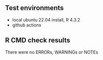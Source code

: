 ## Test environments
* local ubuntu 22.04 install, R 4.3.2
* github actions

## R CMD check results

There were no ERRORs, WARNINGs or NOTEs